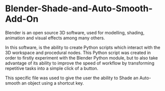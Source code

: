 # Blender-Shade-and-Auto-Smooth-Add-On

Blender is an open source 3D software, used for modelling, shading, animation and visual effects among many others. 

In this software, is the ability to create Python scripts which interact with the 3D workspace and procedural nodes. This Python script was created in order to firstly experiment with the Blender Python module, but to also take advantage of its ability to improve the speed of workflow by transforming repetitive tasks into a simple click of a button. 

This specific file was used to give the user the ability to Shade an Auto-smooth an object using a shortcut key.
